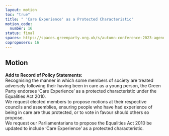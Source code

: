 ```yaml
---
layout: motion
toc: "true"
title: " 'Care Experience' as a Protected Characteristic"
motion_code:
  number: 16
status: final
spaces: https://spaces.greenparty.org.uk/s/autumn-conference-2023-agenda-forum/?contentId=145018&commentId=28123
coproposers: 16
---
```

## Motion


**Add to Record of Policy Statements:**\
Recognising the manner in which some members of society are treated adversely following their having been in care as a young person, the Green Party endorses ‘Care Experience’ as a protected characteristic under the Equalities Act 2010.\
We request elected members to propose motions at their respective councils and assemblies, ensuring people who have had experience of being in care are thus protected, or to vote in favour should others so propose.\
We request our Parliamentarians to propose the Equalities Act 2010 be updated to include ‘Care Experience’ as a protected characteristic.
